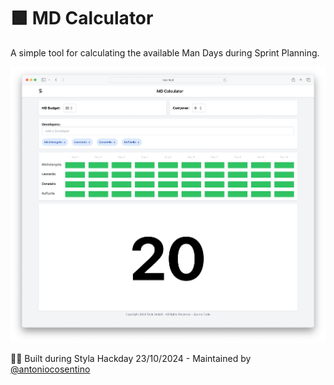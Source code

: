 # 🟩 MD Calculator
A simple tool for calculating the available Man Days during Sprint Planning.

![alt text](/screenshot.png)

🏴‍☠️ Built during Styla Hackday 23/10/2024 - Maintained by  [@antoniocosentino](https://github.com/antoniocosentino)
